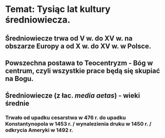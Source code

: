 # Temat: Tysiąc lat kultury średniowiecza.
## Średniowiecze trwa od V w. do XV w. na obszarze Europy a od X w. do XV w. w Polsce.
## Powszechna postawa to Teocentryzm - Bóg w centrum, czyli wszystkie prace będą się skupiać na Bogu.
## Średniowiecze (z łac. *media aetas*) - wieki średnie
### Trwało od upadku cesarstwa w 476 r. do upadku Konstantynopola w 1453 r. / wynalezienia druku w 1450 r. / odkrycia Ameryki w 1492 r.
